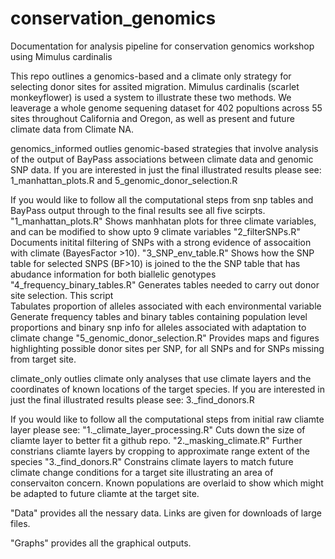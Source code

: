 # conservation_genomics
Documentation for analysis pipeline for conservation genomics workshop using Mimulus cardinalis

This repo outlines a genomics-based and a climate only strategy for selecting donor sites for assited migration.
Mimulus cardinalis (scarlet monkeyflower) is used a system to illustrate these two methods. We leaverage a whole genome sequening dataset for 402 popultions
across 55 sites throughout California and Oregon, as well as present and future climate data from Climate NA.


genomics_informed outlies genomic-based strategies that involve analysis of the output of BayPass associations between climate data and genomic SNP data.
If you are interested in just the final illustrated results please see: 1_manhattan_plots.R and 5_genomic_donor_selection.R

If you would like to follow all the computational steps from snp tables and BayPass output through to the final results see all five scirpts.
"1_manhattan_plots.R"  Shows manhhatan plots for three climate variables, and can be modified to show upto 9 climate variables
"2_filterSNPs.R"  Documents initital filtering of SNPs with a strong evidence of assocaition with climate (BayesFactor >10).
"3_SNP_env_table.R"  Shows how the SNP table for selected SNPS (BF>10) is joined to the the SNP table that has abudance information for both biallelic genotypes
"4_frequency_binary_tables.R"  Generates tables needed to carry out donor site selection. 
  This script  
  Tabulates proportion of alleles associated with each environmental variable
  Generate frequency tables and binary tables containing population level proportions and binary snp info for alleles associated with adaptation to climate change
"5_genomic_donor_selection.R" Provides maps and figures highlighting possible donor sites per SNP, for all SNPs and for SNPs missing from target site.


climate_only outlies climate only analyses that use climate layers and the coordinates of known locations of the target species.
If you are interested in just the final illustrated results please see: 3._find_donors.R

If you would like to follow all the computational steps from initial raw cliamte layer please see:
"1._climate_layer_processing.R"  Cuts down the size of cliamte layer to better fit a github repo.
"2._masking_climate.R"  Further constrians cliamte layers by cropping to approximate range extent of the species
"3._find_donors.R"  Constrains climate layers to match future climate change conditions for a target site illustrating an area of conservaiton concern. 
Known populations are overlaid to show which might be adapted to future cliamte at the target site.


"Data" provides all the nessary data. Links are given for downloads of large files. 

"Graphs" provides all the graphical outputs.
